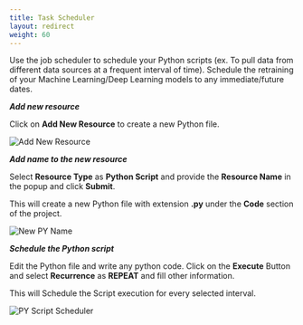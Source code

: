 ```yaml
---
title: Task Scheduler
layout: redirect
weight: 60
---
```


Use the job scheduler to schedule your Python scripts (ex. To pull data from different data sources at a frequent interval of time). Schedule the retraining of your Machine Learning/Deep Learning models to any immediate/future dates.

 ***Add new resource***

 Click on **Add New Resource** to create a new Python file.

![Add New Resource](/images/zementis/mlw-app-resource-add-new.png)


***Add name to the new resource***

Select **Resource Type** as **Python Script** and provide the **Resource Name** in the popup and click **Submit**.

This will create a new Python file with extension **.py** under the **Code** section of the project.

![New PY Name](/images/zementis/mlw-app-resource-add-py.png)


***Schedule the Python script***

Edit the Python file and write any python code. Click on the **Execute** Button and select **Recurrence** as **REPEAT** and fill other information. 

This will Schedule the Script execution for every selected interval.

![PY Script Scheduler](/images/zementis/mlw-app-sch.png)
